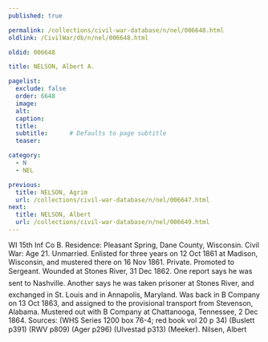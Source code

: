 ```yaml
---
published: true

permalink: /collections/civil-war-database/n/nel/006648.html
oldlink: /CivilWar/db/n/nel/006648.html

oldid: 006648

title: NELSON, Albert A.

pagelist:
  exclude: false
  order: 6648
  image: 
  alt:
  caption:
  title:
  subtitle:      # Defaults to page subtitle
  teaser:

category: 
  - N 
  - NEL

previous:
  title: NELSON, Agrim
  url: /collections/civil-war-database/n/nel/006647.html  
next:
  title: NELSON, Albert
  url: /collections/civil-war-database/n/nel/006649.html   
---
```

WI 15th Inf Co B. Residence: Pleasant Spring, Dane County, Wisconsin. Civil War: Age 21. Unmarried. Enlisted for three years on 12 Oct 1861 at Madison, Wisconsin, and mustered there on 16 Nov 1861. Private. Promoted to Sergeant. Wounded at Stone&#146;s River, 31 Dec 1862. One report says he was sent to Nashville. Another says he was taken prisoner at Stone&#146;s River, and exchanged in St. Louis and in Annapolis, Maryland. Was back in B Company on 13 Oct 1863, and assigned to the provisional transport from Stevenson, Alabama. Mustered out with B Company at Chattanooga, Tennessee, 2 Dec 1864. Sources: (WHS Series 1200 box 76-4; red book vol 20 p 34) (Buslett p391) (RWV p809) (Ager p296) (Ulvestad p313) (Meeker). &#147;Nilsen, Albert&#148;